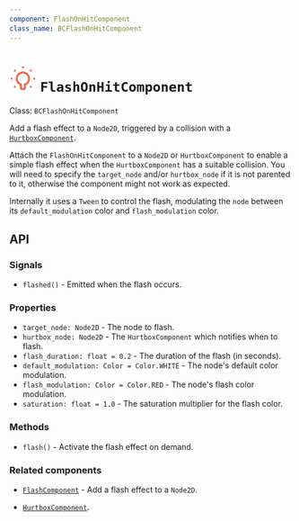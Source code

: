 ```yaml
---
component: FlashOnHitComponent
class_name: BCFlashOnHitComponent
---
```


# <img src="../addons/bc-components/effect/flash.svg" width="48" height="48"> `FlashOnHitComponent` 

Class: `BCFlashOnHitComponent`

Add a flash effect to a `Node2D`, triggered by a collision with a [`HurtboxComponent`](hurtbox.md).

Attach the `FlashOnHitComponent` to a `Node2D` or `HurtboxComponent` to enable a simple flash effect when the `HurtboxComponent` has a suitable collision.  You will need to specify the `target_node` and/or `hurtbox_node` if it is not parented to it, otherwise the component might not work as expected.

Internally it uses a `Tween` to control the flash, modulating the `node` between its `default_modulation` color and `flash_modulation` color.

## API

### Signals

- `flashed()` - Emitted when the flash occurs.

### Properties

- `target_node: Node2D` - The node to flash.
- `hurtbox_node: Node2D` - The `HurtboxComponent` which notifies when to flash.
- `flash_duration: float = 0.2` - The duration of the flash (in seconds).
- `default_modulation: Color = Color.WHITE` - The node's default color modulation.
- `flash_modulation: Color = Color.RED` - The node's flash color modulation.
- `saturation: float = 1.0` - The saturation multiplier for the flash color.

### Methods

- `flash()`  - Activate the flash effect on demand.

### Related components

- [`FlashComponent`](flash.md) - Add a flash effect to a `Node2D`.

- [`HurtboxComponent`](hurtbox.md).